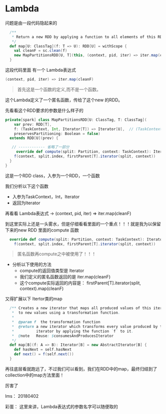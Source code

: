 # Lambda

问题是由一段代码隐起来的

```scala
  /**
   * Return a new RDD by applying a function to all elements of this RDD.
   */
  def map[U: ClassTag](f: T => U): RDD[U] = withScope {
    val cleanF = sc.clean(f)
    new MapPartitionsRDD[U, T](this, (context, pid, iter) => iter.map(cleanF))
  }
```

这段代码里面 有一个 Lambda表达式

```scala
(context, pid, iter) => iter.map(cleanF)
```

>首先这是一个函数的定义,而不是一个函数。

这个Lambda定义了一个匿名函数，传给了这个new 的RDD。

先看看这个RDD要求的参数是什么样子的

```scala
private[spark] class MapPartitionsRDD[U: ClassTag, T: ClassTag](
    var prev: RDD[T],
    f: (TaskContext, Int, Iterator[T]) => Iterator[U],  // (TaskContext, partition index, iterator)
    preservesPartitioning: Boolean = false)
  extends RDD[U](prev) {

   // ------------ 省略了一部分
     override def compute(split: Partition, context: TaskContext): Iterator[U] =
    f(context, split.index, firstParent[T].iterator(split, context))
  }
}
```

这是一个RDD class，入参为一个RDD，一个函数

我们分析以下这个函数
  - 入参为TaskContext，Int，Iterator
  - 返回为Iterator

再看看 Lambda表达式 -> (context, pid, iter) => iter.map(cleanF)

到这里实际上还是一头雾水，但是仔细看看里面的一个重点！！！就是我为以保留下来的new RDD 里面的compute 函数
```scala
  override def compute(split: Partition, context: TaskContext): Iterator[U] =
    f(context, split.index, firstParent[T].iterator(split, context))
```

>匿名函数再compute之中被使用了！！！
- 分析以下使用的方法
  - compute的返回值类型是 Iterator
  - 我们定义的匿名函数返回的是 iter.map(cleanF)
  - 这个compute实际返回的内容是： firstParent[T].iterator(split, context).map(cleanF)

又得扩展以下 Itertor类的map
```scala
  /** Creates a new iterator that maps all produced values of this iterator
   *  to new values using a transformation function.
   *
   *  @param f  the transformation function
   *  @return a new iterator which transforms every value produced by this
   *          iterator by applying the function `f` to it.
   *  @note   Reuse: $consumesAndProducesIterator
   */
  def map[B](f: A => B): Iterator[B] = new AbstractIterator[B] {
    def hasNext = self.hasNext
    def next() = f(self.next())
  }
```

再往底层看就跑远了，不过我们可以看到，我们在RDD中的map，最终归结到了collection中的map方法里面！

厉害了

lms： 20180402

彩蛋： 这里来讲，Lambda表达式的参数名字可以随便取的